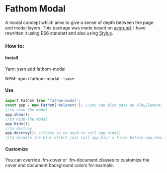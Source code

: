 # Fathom Modal

A modal concept which aims to give a sense of depth between the page and modal layers.
This package was made based on 
<a href="https://github.com/hakimel/avgrund" target="_blank">avgrund</a>. I have rewritten
it using ES6 standart and also using
<a href="http://stylus-lang.com/" target="_blank">Stylus</a>.

### How to:

#### Install
Yarn: yarn add fathom-modal

NPM: npm i fathom-modal --save

#### Use
```javascript
import Fathom from 'fathon-modal';
const app = new Fathom('#element'); //you can also pass an HTMLElement
//to show the modal
app.show();
//to hide the modal
app.hide();
//to destroy
app.destroy(); //there is no need to call app.hide()
//to disable the blur effect just call app.blur = false before app.show()
```
#### Customize

You can override .fm-cover or .fm-document classes to customize the cover and document
background colors for example.